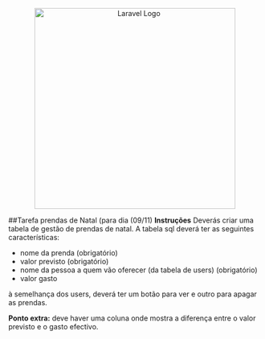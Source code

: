 <p align="center"><a href="https://laravel.com" target="_blank"><img src="https://raw.githubusercontent.com/laravel/art/master/logo-lockup/5%20SVG/2%20CMYK/1%20Full%20Color/laravel-logolockup-cmyk-red.svg" width="400" alt="Laravel Logo"></a></p>


##Tarefa prendas de Natal
(para dia (09/11)
**Instruções**
Deverás criar uma tabela de gestão de prendas de natal. A tabela sql deverá ter as seguintes características:
- nome da prenda (obrigatório)
- valor previsto (obrigatório)
- nome da pessoa a quem vão oferecer (da tabela de users) (obrigatório)
- valor gasto

à semelhança dos users, deverá ter um botão para ver e outro para apagar as prendas.

**Ponto extra:** deve haver uma coluna onde mostra a diferença entre o valor previsto e o gasto efectivo.
